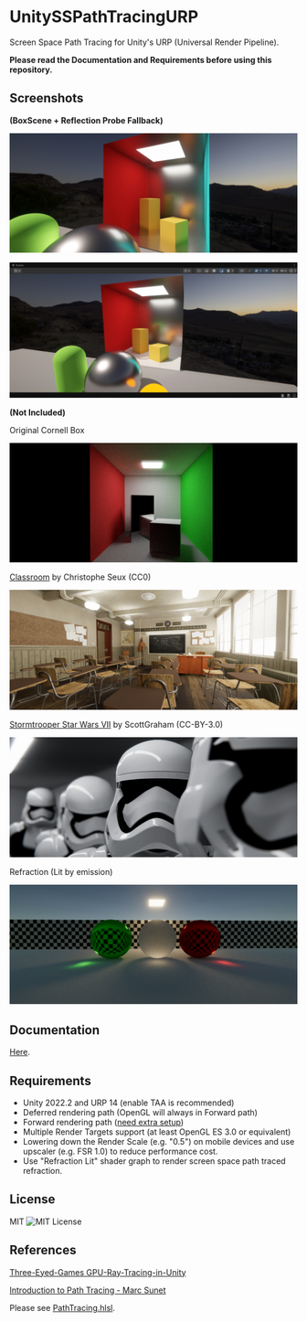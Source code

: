 UnitySSPathTracingURP
=============

 Screen Space Path Tracing for Unity's URP (Universal Render Pipeline).

 **Please read the Documentation and Requirements before using this repository.**
 
Screenshots
------------
**(BoxScene + Reflection Probe Fallback)**

 ![ProbeFallBackOn1](https://github.com/jiaozi158/UnitySSPathTracingURP/blob/main/Documentation/Images/BoxScene/ProbeFallBack1.jpg)

 ![ProbeFallBackOn2](https://github.com/jiaozi158/UnitySSPathTracingURP/blob/main/Documentation/Images/BoxScene/ProbeFallBack2.jpg)

<!-- 
 ![ProbeFallBackOn3](https://github.com/jiaozi158/UnitySSPathTracingURP/blob/main/Documentation/Images/BoxScene/EmissionFromReflectionProbe.jpg)

Offline Accumulation

 ![Converged](https://github.com/jiaozi158/UnitySSPathTracingURP/blob/main/Documentation/Images/BoxScene/URP_ScreenSpacePathTracing.jpg)

Real-time Accumulation

 ![Moving](https://github.com/jiaozi158/UnitySSPathTracingURP/blob/main/Documentation/Images/BoxScene/URP_ScreenSpacePathTracing_Moving.jpg)

 **Note:** Enable URP Temporal Anti-aliasing is important for improving stability. (exists since latest URP 14)
-->

**(Not Included)**

Original Cornell Box

 ![OriginalCornellBox](https://github.com/jiaozi158/UnitySSPathTracingURP/blob/main/Documentation/Images/Others/OriginalCornellBox.jpg)

[Classroom](https://www.blender.org/download/demo-files/) by Christophe Seux (CC0)

 ![Classroom](https://github.com/jiaozi158/UnitySSPathTracingURP/blob/main/Documentation/Images/Others/Classroom.jpg)

[Stormtrooper Star Wars VII](https://www.blendswap.com/blend/13953) by ScottGraham (CC-BY-3.0)

 ![StormTrooper](https://github.com/jiaozi158/UnitySSPathTracingURP/blob/main/Documentation/Images/Others/StormTrooper.jpg)

Refraction (Lit by emission)

 ![Refraction](https://github.com/jiaozi158/UnitySSPathTracingURP/blob/main/Documentation/Images/Others/Refraction.jpg)

Documentation
------------
[Here](https://github.com/jiaozi158/UnitySSPathTracingURP/blob/main/Documentation/Documentation.md).

Requirements
------------
- Unity 2022.2 and URP 14 (enable TAA is recommended)
- Deferred rendering path (OpenGL will always in Forward path)
- Forward rendering path ([need extra setup](https://github.com/jiaozi158/UnitySSPathTracingURP/blob/main/Documentation/ForwardPathSupport.md))
- Multiple Render Targets support (at least OpenGL ES 3.0 or equivalent)
- Lowering down the Render Scale (e.g. "0.5") on mobile devices and use upscaler (e.g. FSR 1.0) to reduce performance cost.
- Use "Refraction Lit" shader graph to render screen space path traced refraction.

License
------------
MIT ![MIT License](http://img.shields.io/badge/license-MIT-blue.svg?style=flat)

References
------------
[Three-Eyed-Games GPU-Ray-Tracing-in-Unity](http://three-eyed-games.com/2018/05/03/gpu-ray-tracing-in-unity-part-1/)

[Introduction to Path Tracing - Marc Sunet](https://shellblade.net/files/slides/path-tracing.pdf)

Please see [PathTracing.hlsl](https://github.com/jiaozi158/UnitySSPathTracingURP/blob/main/Assets/Shaders/ScreenSpacePathTracing/PathTracing.hlsl).
